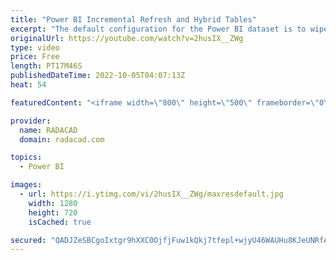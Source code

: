 ```yaml
---
title: "Power BI Incremental Refresh and Hybrid Tables"
excerpt: "The default configuration for the Power BI dataset is to wipe out the entire data and reload it again. This can be a long process if you have a big dataset. Hybrid tables in Power BI keep part of the data in DirectQuery, and the rest is imported for data freshness and performance. In this video, I explain"
originalUrl: https://youtube.com/watch?v=2husIX__ZWg
type: video
price: Free
length: PT17M46S
publishedDateTime: 2022-10-05T04:07:13Z
heat: 54

featuredContent: "<iframe width=\"800\" height=\"500\" frameborder=\"0\" src=\"https://www.youtube.com/embed/2husIX__ZWg\" allow=\"accelerometer; autoplay; encrypted-media; gyroscope; picture-in-picture\" allowfullscreen></iframe>"

provider:
  name: RADACAD
  domain: radacad.com

topics:
  - Power BI

images:
  - url: https://i.ytimg.com/vi/2husIX__ZWg/maxresdefault.jpg
    width: 1280
    height: 720
    isCached: true

secured: "QADJZeSBCgoIxtgr9hXXC0OjfjFuw1kQkj7tfepl+wjyU46WAUHu8KJeUNRfASJiv71XNEbBPS+V74XhxohLTKXc8yw9bjP/x4irV+bv13wdL2BErv3WVYhG9bm7MloPea0GNLZldEId/Sn56MgVzai6C9zKJ9A0EnLZdnwB1tgltCGcTXBSxt851/pON5B8SZfQrHPF0dsMAaSA8tFHNQeorGEsA4RxRXw+4JoV3fjOVgWVXtiN1g/UXAMmb5F7jkuBqC1WmG1FtwaCq+eo8/5tQM/LvBQO7Q50qY+sggh4U5mM6RSVFFSYABfpLa6s3X97UVTfUd6Lh680EWVHyblRXADxrAenW0kBZuYVsXvF5s3AWO4HmsZ9KhgFhkYJxbqhh9fpluwqDQmNP7rfbSyGZyxpvIdrZ9zK2Meb9/Y=;LXJVbsKlq3Bgd3kJzTKKRQ=="
---
```


